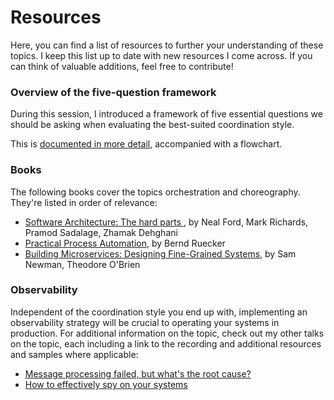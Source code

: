 # Resources

Here, you can find a list of resources to further your understanding of these topics. I keep this list up to date with new resources I come across. If you can think of valuable additions, feel free to contribute!

### Overview of the five-question framework

During this session, I introduced a framework of five essential questions we should be asking when evaluating the best-suited coordination style.

This is [documented in more detail](5-questions.md), accompanied with a flowchart.

### Books

The following books cover the topics orchestration and choreography. They're listed in order of relevance:

- [Software Architecture: The hard parts ](https://www.oreilly.com/library/view/software-architecture-the/9781492086888/), by Neal Ford, Mark Richards, Pramod Sadalage, Zhamak Dehghani
- [Practical Process Automation](https://www.oreilly.com/library/view/practical-process-automation/9781492061441/), by Bernd Ruecker
- [Building Microservices: Designing Fine-Grained Systems](https://www.oreilly.com/library/view/building-microservices-designing/9781663728203/), by Sam Newman, Theodore O'Brien

### Observability

Independent of the coordination style you end up with, implementing an observability strategy will be crucial to operating your systems in production.
For additional information on the topic, check out my other talks on the topic, each including a link to the recording and additional resources and samples where applicable:
- [Message processing failed, but what's the root cause?](/message-processing-failed-but-whats-the-root-cause)
- [How to effectively spy on your systems](/how-to-effectively-spy-on-your-systems)